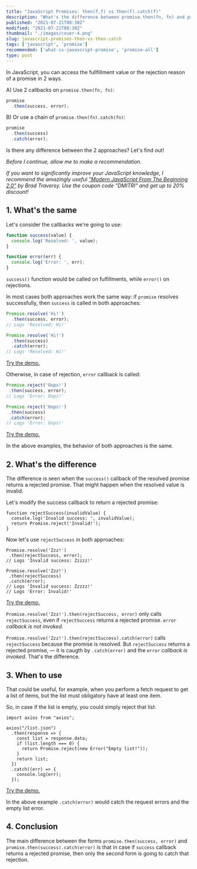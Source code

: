 ```yaml
---
title: "JavaScript Promises: then(f,f) vs then(f).catch(f)"
description: "What's the difference between promise.then(fn, fn) and promise.then(fn).catch(fn) when using JavaScript promises?"
published: "2021-07-21T08:30Z"
modified: "2021-07-21T08:30Z"
thumbnail: "./images/cover-4.png"
slug: javascript-promises-then-vs-then-catch
tags: ['javascript', 'promise']
recommended: ['what-is-javascript-promise', 'promise-all']
type: post
---
```


In JavaScript, you can access the fullfillment value or the rejection reason of a promise in 2 ways.  

A) Use 2 callbacks on `promise.then(fn, fn)`:

```javascript
promise
  .then(success, error);
```

B) Or use a chain of `promise.then(fn).catch(fn)`:

```javascript
promise
  .then(success)
  .catch(error);
```

Is there any difference between the 2 approaches? Let's find out!

*Before I continue, allow me to make a recommendation.* 

*If you want to significantly improve your JavaScript knowledge, I recommend the amazingly useful ["Modern JavaScript From The Beginning 2.0"](https://www.traversymedia.com/a/2147528886/FqXWyazh) by Brad Traversy. Use the coupon code "DMITRI" and get up to 20% discount!*

## 1. What's the same

Let's consider the callbacks we're going to use:

```javascript
function success(value) {
  console.log('Resolved: ', value);
}

function error(err) {
  console.log('Error: ', err);
}
```

`success()` function would be called on fulfillments, while `error()` on rejections.  

In most cases both approaches work the same way: if `promise` resolves successfully, then `success` is called in both approaches:

```javascript
Promise.resolve('Hi!')
  .then(success, error);
// Logs 'Resolved: Hi!'

Promise.resolve('Hi!')
  .then(success)
  .catch(error);
// Logs 'Resolved: Hi!'
```

[Try the demo.](https://codesandbox.io/s/youthful-satoshi-wh7el?file=/src/index.js)

 Otherwise, in case of rejection, `error` callback is called:

 ```javascript
Promise.reject('Oops!')
  .then(success, error);
// Logs 'Error: Oops!'

Promise.reject('Oops!')
  .then(success)
  .catch(error);
// Logs 'Error: Oops!'
```

[Try the demo.](https://codesandbox.io/s/priceless-surf-iyj8p?file=/src/index.js)

In the above examples, the behavior of both approaches is the same.  

## 2. What's the difference

The difference is seen when the `success()` callback of the resolved promise returns a rejected promise. That might happen when the resolved value is invalid.  

Let's modify the success callback to return a rejected promise:

```javascript{2}
function rejectSuccess(invalidValue) {
  console.log('Invalid success: ', invalidValue);
  return Promise.reject('Invalid!');
}
```

Now let's use `rejectSuccess` in both approaches:

 ```javascript{8}
Promise.resolve('Zzz!')
  .then(rejectSuccess, error);
// Logs 'Invalid success: Zzzzz!'

Promise.resolve('Zzz!')
  .then(rejectSuccess)
  .catch(error);
// Logs 'Invalid success: Zzzzz!'
// Logs 'Error: Invalid!'
```

[Try the demo.](https://codesandbox.io/s/elated-snowflake-y174u?file=/src/index.js)

`Promise.resolve('Zzz!').then(rejectSuccess, error)` only calls `rejectSuccess`, even if `rejectSuccess` returns a rejected promise. *`error` callback is not invoked*.  

`Promise.resolve('Zzz!').then(rejectSuccess).catch(error)` calls `rejectSuccess` because the promise is resolved. But `rejectSuccess` returns a rejected promise, &mdash; it is caugth by `.catch(error)` and the *`error` callback is invoked*. That's the difference.  

## 3. When to use

That could be useful, for example, when you perform a fetch request to get a list of items, but the list must obligatory have at least one item.  

So, in case if the list is empty, you could simply reject that list:

```javascript{5-7}
import axios from "axios";

axios("/list.json")
  .then(response => {
    const list = response.data;
    if (list.length === 0) {
      return Promise.reject(new Error("Empty list!"));
    }
    return list;
  })
  .catch((err) => {
    console.log(err);
  });
```

[Try the demo.](https://codesandbox.io/s/epic-breeze-m186p?file=/src/index.js)

In the above example `.catch(error)` would catch the request errors and the empty list error.  

## 4. Conclusion

The main difference between the forms `promise.then(success, error)` and `promise.then(success).catch(error)` is that in case if `success` callback returns a rejected promise, then only the second form is going to catch that rejection.  